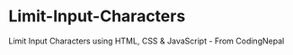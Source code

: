 # Limit-Input-Characters
Limit Input Characters using HTML, CSS &amp; JavaScript - From CodingNepal
